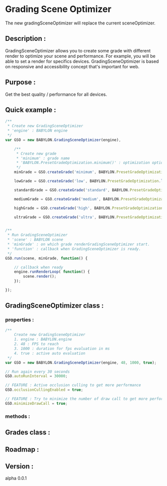 # Grading Scene Optimizer

The new gradingSceneOptimizer will replace the current sceneOptimizer.

## Description :
GradingSceneOptimizer allows you to create some grade with different render to optimize your scene and performance.
For example, you will be able to set a render for specifics devices.
GradingSceneOptimizer is based on responsive and accessibility concept that's important for web.

## Purpose :
Get the best quality / performance for all devices.

## Quick example :

```javascript
/**
 * Create new GradingSceneOptimizer
 * 'engine' : BABYLON engine
 */
var GSO = new BABYLON.GradingSceneOptimizer(engine),

    /**
     * Create new grade
     * 'minimum' : grade name
     * 'BABYLON.PresetGradeOptimization.minimum()' : optimization options
     */
    minGrade = GSO.createGrade('minimum', BABYLON.PresetGradeOptimization.minimum()),

    lowGrade = GSO.createGrade('low', BABYLON.PresetGradeOptimization.low()),

    standardGrade = GSO.createGrade('standard', BABYLON.PresetGradeOptimization.standard()),

    mediumGrade = GSO.createGrade('medium', BABYLON.PresetGradeOptimization.medium()),

    highGrade = GSO.createGrade('high', BABYLON.PresetGradeOptimization.high()),

    ultraGrade = GSO.createGrade('ultra', BABYLON.PresetGradeOptimization.ultra());


/**
 * Run GradingSceneOptimizer
 * 'scene' : BABYLON scene
 * 'minGrade' : on which grade renderGradingSceneOptimizer start.
 * 'function' : callback when GradingSceneOptimizer is ready.
 */
GSO.run(scene, minGrade, function() {

    // callback when ready
    engine.runRenderLoop( function() {
        scene.render();
    });

});
```



## GradingSceneOptimizer class :

### properties :

```javascript
/**
    Create new GradingSceneOptimizer
    1. engine : BABYLON.engine
    2. 48 : FPS to reach
    3. 1000 : duration for fps evaluation in ms
    4. true : active auto evaluation
 */
var GSO = new BABYLON.GradingSceneOptimizer(engine, 48, 1000, true);

// Run again every 30 seconds
GSO.autoRunInterval = 30000;

// FEATURE : Active occlusion culling to get more performance
GSO.occlusionCullingEnabled = true;

// FEATURE : Try to minimize the number of draw call to get more performance
GSO.minimizeDrawCall = true;

```

### methods :









## Grades class :


## Roadmap :

## Version :

alpha 0.0.1
